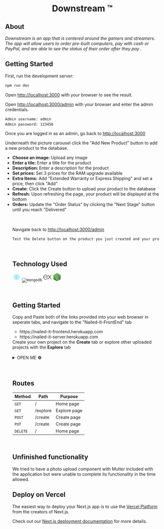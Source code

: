 <h1 align="center">Downstream ™</h1>

## About
*Downstream is an app that is centered around the gamers and streamers. The app will allow users to order pre-built computers, pay with cash or PayPal, and are able to see the status of their order after they pay .*

## Getting Started

First, run the development server:

```bash
npm run dev

```

Open [http://localhost:3000](http://localhost:3000) with your browser to see the result.


Open [http://localhost:3000/admin](http://localhost:3000/admin) with your browser and enter the admin credentials. 

```bash
Admin username: admin
Admin password: 123456
```



Once you are logged in as an admin, go back to [http://localhost:3000](http://localhost:3000) 

Underneath the picture carousel click the "Add New Product" button to add a new product to the database.


  <ul>
  	    <li><b>Choose an image: </b> Upload any image</li>
	      <li><b>Enter a tile: </b> Enter a title for the product </li>
  	    <li><b>Description: </b> Enter a description for the product</li>
	      <li><b>Set prices: </b> Set 3 prices for the RAM upgrade available </li>
	      <li><b>Extra Items:</b> Add "Extended Warranty or Express Shipping" and set a price, then click "Add"</li>
        <li><b>Create:</b> Click the Create button to upload your product to the database</li>
        <li><b>Refresh:</b> Upon refreshing the page, your product will be displayed at the bottom </li>
        <li><b>Orders:</b> Update the "Order Status" by clicking the "Next Stage" button until you reach "Delivered" </li>
        
        
	
<br>
 <br>
  
  

Navigate back to [http://localhost:3000/admin](http://localhost:3000/admin)
```bash
Test the Delete button on the product you just created and your product will be deleted from the database.
```
 


<br>

## Technology Used
<code><img height="27" src="https://raw.githubusercontent.com/github/explore/80688e429a7d4ef2fca1e82350fe8e3517d3494d/topics/react/react.png" alt="react"></code> 
<code><img height="27" src="https://encrypted-tbn0.gstatic.com/images?q=tbn%3AANd9GcSTTzPAw-55ssm1Im594xYZ9eRQu2JylrkYLg&usqp=CAU" alt="mongodb"></code> 
<code><img height="27" src="https://raw.githubusercontent.com/devicons/devicon/master/icons/express/express-original.svg" alt="expressjs"></code>
 <code><img height="27" src="https://raw.githubusercontent.com/github/explore/80688e429a7d4ef2fca1e82350fe8e3517d3494d/topics/nodejs/nodejs.png" alt="nodejs"></code>

<br>


## Getting Started

Copy and Paste both of the links provided into your web browser in seperate tabs, and navigate to the "Nailed-It-FrontEnd" tab <br>
<ul> 
<li> https://nailed-it-frontend.herokuapp.com</li>
<li> https://nailed-it-server.herokuapp.com </li>
</ul>
Create your own project on the <b>Create</b> tab or explore other uploaded projects with the <b>Explore</b> tab

<br>
<br>

<details>	
  <br />
  <summary>OPEN ME <b>⚙️</b></summary>
  	<ul>
  	    <li><b>OS:</b> Windows 11</li>
	    <li><b>Computers: </b> HP Laptop, Custom Built PC and Mac PC </li>
  	    <li><b>Browser: </b> Google Chrome</li>
	    <li><b>Terminal: </b> GitBash </li>
	    <li><b>Code Editor:</b> VSCode - The best editor out there.</li>
	    	
</details>
<br>
<br>




## Routes

| **Method** | **Path** | **Purpose**  |
| ---------- | -------- | -----------  |
| `GET`      | /        | Home page    |
| `GET`      | /explore | Explore page |
| `POST`     | /create  | Create page  |
| `PUT`      | /create  | Create page  |
| `DELETE`   | /        | Home page    |

<br>

## Unfinished functionality

We tried to have a photo upload component with Multer included with the application but were unable to complete its functionality in the time allowed. 








## Deploy on Vercel

The easiest way to deploy your Next.js app is to use the [Vercel Platform](https://vercel.com/new?utm_medium=default-template&filter=next.js&utm_source=create-next-app&utm_campaign=create-next-app-readme) from the creators of Next.js.

Check out our [Next.js deployment documentation](https://nextjs.org/docs/deployment) for more details.
